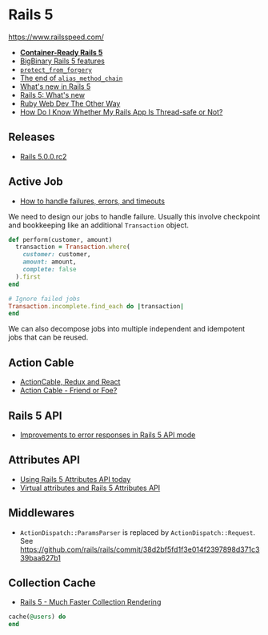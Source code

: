 # Rails 5

https://www.railsspeed.com/

* [**Container-Ready Rails 5**](https://blog.heroku.com/archives/2016/5/2/container_ready_rails_5)
* [BigBinary Rails 5 features](http://blog.bigbinary.com/categories/Rails%205)
* [`protect_from_forgery`](https://github.com/rails/rails/issues/18329)
* [The end of `alias_method_chain`](http://www.justinweiss.com/articles/rails-5-module-number-prepend-and-the-end-of-alias-method-chain/)
* [What's new in Rails 5](http://www.rubyexperiments.com/rails-5-release-date-whats-new-resources/)
* [Rails 5: What's new](https://medium.com/evil-martians/the-rails-5-post-9c76dbac8fc#.378zs9gi8)
* [Ruby Web Dev The Other Way](http://rwdtow.stdout.in/)
* [How Do I Know Whether My Rails App Is Thread-safe or Not?](https://bearmetal.eu/theden/how-do-i-know-whether-my-rails-app-is-thread-safe-or-not/)

## Releases

* [Rails 5.0.0.rc2](http://weblog.rubyonrails.org/2016/6/22/Rails-5-0-rc2/)

## Active Job

* [How to handle failures, errors, and timeouts](https://www.sitepoint.com/dont-get-activejob/)

We need to design our jobs to handle failure. Usually this involve checkpoint and bookkeeping like an additional `Transaction` object.

```ruby
def perform(customer, amount)
  transaction = Transaction.where(
    customer: customer,
    amount: amount,
    complete: false
  ).first
end

# Ignore failed jobs
Transaction.incomplete.find_each do |transaction|
end
```

We can also decompose jobs into multiple independent and idempotent jobs that can be reused.

## Action Cable

* [ActionCable, Redux and React](https://articles.startuprocket.com/rails5-actioncable-redux-and-react-walking-through-an-example-chat-application-84fced7c5d27#.cfg9858ud)
* [Action Cable - Friend or Foe?](https://www.nateberkopec.com/2015/09/30/action-cable.html)

## Rails 5 API

* [Improvements to error responses in Rails 5 API mode](https://wyeworks.com/blog/2016/1/12/improvements-to-error-responses-in-rails-5-api-mode)

## Attributes API

* [Using Rails 5 Attributes API today](https://nvisium.com/blog/2015/06/22/using-rails-5-attributes-api-today-in/)
* [Virtual attributes and Rails 5 Attributes API](https://gorails.com/episodes/virtual-attributes-and-rails-5-attribute-api)

## Middlewares

* `ActionDispatch::ParamsParser` is replaced by `ActionDispatch::Request`. See https://github.com/rails/rails/commit/38d2bf5fd1f3e014f2397898d371c339baa627b1

## Collection Cache

* [Rails 5 - Much Faster Collection Rendering](https://dev.firmafon.dk/blog/rails-5-much-faster-collection-rendering/)

```ruby
cache(@users) do
end
```